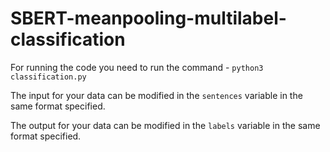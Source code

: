 # SBERT-meanpooling-multilabel-classification

For running the code you need to run the command - 
`python3 classification.py`

The input for your data can be modified in the `sentences` variable in the same format specified.

The output for your data can be modified in the `labels` variable in the same format specified.
